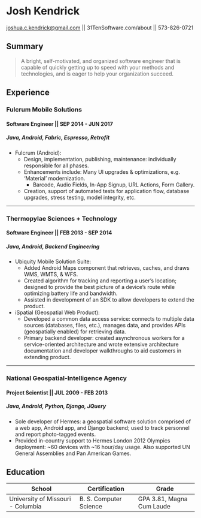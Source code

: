 # Josh Kendrick

joshua.c.kendrick@gmail.com || 31TenSoftware.com/about || 573-826-0721

## Summary
> A bright, self-motivated, and organized software engineer that is capable of quickly getting up to speed with your methods and technologies, and is eager to help your organization succeed.

## Experience

### Fulcrum Mobile Solutions

#### Software Engineer || SEP 2014 - JUN 2017

##### Java, Android, Fabric, Espresso, Retrofit

- Fulcrum (Android):
  - Design, implementation, publishing, maintenance: individually responsible for all phases.
  - Enhancements include: Many UI upgrades & optimizations, e.g. ‘Material’ modernization.
    - Barcode, Audio Fields, In-App Signup, URL Actions, Form Gallery.
  - Creation, support of automated tests for application flow, database upgrades, stress testing, model integrity, etc.

---

### Thermopylae Sciences + Technology

#### Software Engineer || FEB 2013 - SEP 2014

##### Java, Android, Backend Engineering

- Ubiquity Mobile Solution Suite:
  - Added Android Maps component that retrieves, caches, and draws WMS, WMTS, & WFS.
  - Created algorithm for tracking and reporting a user’s location; designed to provide the best picture of a device’s route while optimizing battery life and bandwidth.
  - Assisted in development of an SDK to allow developers to extend the product.
- iSpatial (Geospatial Web Product):
  - Developed a common data access service: connects to multiple data sources (databases, files, etc.), manages data, and provides APIs (geospatially enabled) for retrieving data.
  - Primary backend developer: created asynchronous workers for a service-oriented architecture and wrote extensive architecture documentation and developer walkthroughs to aid customers in extending product.

---

### National Geospatial-Intelligence Agency

#### Project Scientist || JUL 2009 - FEB 2013

##### Java, Android, Python, Django, JQuery

- Sole developer of Hermes: a geospatial software solution comprised of a web app, Android app, and Django backend; used to track personnel and report photo-tagged events.
- Provided in-country support to Hermes London 2012 Olympics deployment: ~60 devices with ~16 hour/day usage. Also supported UN General Assemblies and Pan American Games.

## Education
| School | Certification | Grade |
| --- | --- | --- |
| University of Missouri - Columbia | B. S. Computer Science | GPA 3.81, Magna Cum Laude
